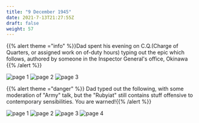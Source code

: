 ```yaml
---
title: "9 December 1945"
date: 2021-7-13T21:27:55Z
draft: false
weight: 57
---
```

{{% alert theme ="info" %}}Dad spent his evening on C.Q.(Charge of Quarters, or assigned work on of-duty hours) typing out the epic which follows, authored by someone in the Inspector General's office, Okinawa {{% /alert %}}

![page 1](img167.jpg)
![page 2](img168.jpg)
![page 3](img169.jpg)

{{% alert theme ="danger" %}} Dad typed out the following, with some moderation of "Army" talk, but the "Rubyiat"  still contains stuff offensive to contemporary sensibilities.  You are warned!{{% /alert %}}

![page 1](img170.jpg)
![page 2](img171.jpg)
![page 3](img172.jpg)
![page 4](img173.jpg)

